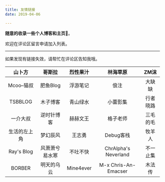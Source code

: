 ```yaml
---
title: 友情链接
date: 2019-04-06

---
```

**随意的收录一些个人博客和主页**🤦‍。

欢迎在评论区留言申请加入列表。

***

如果发现有链接失效，请帮忙在评论区告知我哦。

| 山卜方 | 哥斯拉 | 烈性果汁 | 林海草原 | ZM沫 |
| :---: | :---: | :---: | :---: | :---: |
| Mcoo–猫叔 | 肥鱼Blog | 浮游笔记 | 俍注 | 大缺缺 |
| TSBBLOG | 木子博客 | 青山绿水 | 小蕾影集 | 行者晓路 |
| 一介大叔 | 逆时针博客 | 赫赫文王 | 格子老师 | 三毛的毛 |
| 生活的左上角 | 梦幻辰风 | 王志勇 | Debug客栈 | 牧羊人 |
| Ray's Blog | 风萧萧兮易水寒 | 不吐不快 | ChrAlpha's Neverland | 不一止集 |
| BORBER | 明天的乌云 | Mine4ever | M-x Chris-An-Emacser | 木法传 |
